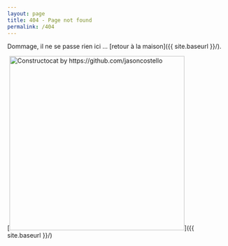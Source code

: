 ```yaml
---
layout: page
title: 404 - Page not found
permalink: /404
---
```


Dommage, il ne se passe rien ici ... [retour à la maison]({{ site.baseurl }}/).

[<img src="{{ site.baseurl }}/images/404.jpg" alt="Constructocat by https://github.com/jasoncostello" style="width: 400px;"/>]({{ site.baseurl }}/)
